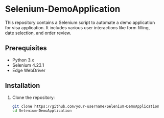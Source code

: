 # Selenium-DemoApplication

This repository contains a Selenium script to automate a demo application for visa application. It includes various user interactions like form filling, date selection, and order review.

## Prerequisites

- Python 3.x
- Selenium 4.23.1
- Edge WebDriver

## Installation

1. Clone the repository:
   ```bash
   git clone https://github.com/your-username/Selenium-DemoApplication.git
   cd Selenium-DemoApplication
